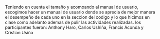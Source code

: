 Teniendo en cuenta el tamaño y acomoando al manual de usuario, escogimos hacer un manual de usuario donde se aprecia de mejor manera
el desempeño de cada uno en la seccion del codigo y lo que hicimos en clase como adelanto ademas de pulir las actividades realizadas.
los participantes fueron: Anthony Haro, Carlos Ushiña, Francis Aconda y Cristian Usiña
